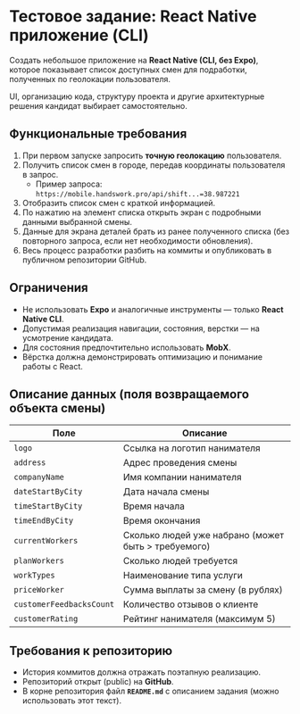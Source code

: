 # Тестовое задание: React Native приложение (CLI)

Создать небольшое приложение на **React Native (CLI, без Expo)**, которое показывает список доступных смен для подработки, полученных по геолокации пользователя.

UI, организацию кода, структуру проекта и другие архитектурные решения кандидат выбирает самостоятельно.

## Функциональные требования

1.  При первом запуске запросить **точную геолокацию** пользователя.
2.  Получить список смен в городе, передав координаты пользователя в запрос.
    *   Пример запроса: `https://mobile.handswork.pro/api/shift...=38.987221`
3.  Отобразить список смен с краткой информацией.
4.  По нажатию на элемент списка открыть экран с подробными данными выбранной смены.
5.  Данные для экрана деталей брать из ранее полученного списка (без повторного запроса, если нет необходимости обновления).
6.  Весь процесс разработки разбить на коммиты и опубликовать в публичном репозитории GitHub.

## Ограничения

*   Не использовать **Expo** и аналогичные инструменты — только **React Native CLI**.
*   Допустимая реализация навигации, состояния, верстки — на усмотрение кандидата.
*   Для состояния предпочтительно использовать **MobX**.
*   Вёрстка должна демонстрировать оптимизацию и понимание работы с React.

## Описание данных (поля возвращаемого объекта смены)

| Поле                     | Описание                                      |
| ------------------------ | --------------------------------------------- |
| `logo`                   | Ссылка на логотип нанимателя                  |
| `address`                | Адрес проведения смены                        |
| `companyName`            | Имя компании нанимателя                       |
| `dateStartByCity`        | Дата начала смены                             |
| `timeStartByCity`        | Время начала                                  |
| `timeEndByCity`          | Время окончания                               |
| `currentWorkers`         | Сколько людей уже набрано (может быть > требуемого) |
| `planWorkers`            | Сколько людей требуется                       |
| `workTypes`              | Наименование типа услуги                      |
| `priceWorker`            | Сумма выплаты за смену (в рублях)             |
| `customerFeedbacksCount` | Количество отзывов о клиенте                  |
| `customerRating`         | Рейтинг нанимателя (максимум 5)               |

## Требования к репозиторию

*   История коммитов должна отражать поэтапную реализацию.
*   Репозиторий открыт (public) на **GitHub**.
*   В корне репозитория файл **`README.md`** с описанием задания (можно использовать этот текст).

